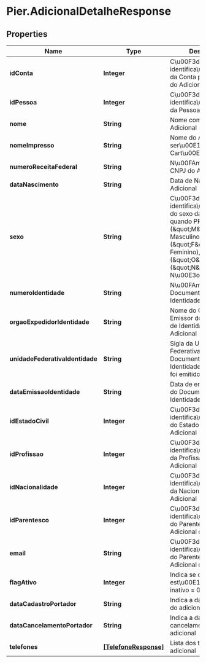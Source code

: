 # Pier.AdicionalDetalheResponse

## Properties
Name | Type | Description | Notes
------------ | ------------- | ------------- | -------------
**idConta** | **Integer** | C\u00F3digo de identifica\u00E7\u00E3o da Conta para cadastro do Adicional | [optional] 
**idPessoa** | **Integer** | C\u00F3digo de identifica\u00E7\u00E3o da Pessoa Adicional | [optional] 
**nome** | **String** | Nome completo do Adicional | [optional] 
**nomeImpresso** | **String** | Nome do Adicional que ser\u00E1 gravado no Cart\u00E3o | [optional] 
**numeroReceitaFederal** | **String** | N\u00FAmero do CPF ou CNPJ do Adicional | [optional] 
**dataNascimento** | **String** | Data de Nascimento do Adicional | [optional] 
**sexo** | **String** | C\u00F3digo de identifica\u00E7\u00E3o do sexo da Pessoa, quando PF, sendo: (\&quot;M\&quot;: Masculino), (\&quot;F\&quot;: Feminino), (\&quot;O\&quot;: Outro), (\&quot;N\&quot;: N\u00E3o Especificado). | [optional] 
**numeroIdentidade** | **String** | N\u00FAmero do Documento de Identidade do Adicional | [optional] 
**orgaoExpedidorIdentidade** | **String** | Nome do Org\u00E3o Emissor do Documento de Identidade do Adicional | [optional] 
**unidadeFederativaIdentidade** | **String** | Sigla da Unidade Federativa onde o Documento de Identidade do Adicional foi emitido | [optional] 
**dataEmissaoIdentidade** | **String** | Data de emiss\u00E3o do Documento de Identidade do Adicional | [optional] 
**idEstadoCivil** | **Integer** | C\u00F3digo de identifica\u00E7\u00E3o do Estado Civil do Adicional | [optional] 
**idProfissao** | **Integer** | C\u00F3digo de identifica\u00E7\u00E3o da Profissao do Adicional | [optional] 
**idNacionalidade** | **Integer** | C\u00F3digo de identifica\u00E7\u00E3o da Nacionalidade do Adicional | [optional] 
**idParentesco** | **Integer** | C\u00F3digo de identifica\u00E7\u00E3o do Parentesco do Adicional com o Titular | [optional] 
**email** | **String** | C\u00F3digo de identifica\u00E7\u00E3o do Parentesco do Adicional com o Titular | [optional] 
**flagAtivo** | **Integer** | Indica se o adicional est\u00E1 ativo = 1 ou inativo = 0 | [optional] 
**dataCadastroPortador** | **String** | Indica a data de cadastro do adicional | [optional] 
**dataCancelamentoPortador** | **String** | Indica a data de cancelamento do adicional | [optional] 
**telefones** | [**[TelefoneResponse]**](TelefoneResponse.md) | Lista dos telefones do adicional | [optional] 


